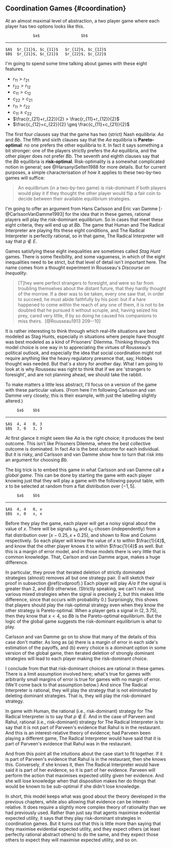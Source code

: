## Coordination Games {#coordination}

At an almost maximal level of abstraction, a two player game where each player has two options looks like this.

                $a$                  $b$
  ----- -------------------- --------------------
    $A$  $r_{11}$, $c_{11}$   $r_{12}$, $c_{12}$
    $B$  $r_{21}$, $c_{21}$   $r_{22}$, $c_{22}$

I'm going to spend some time talking about games with these eight features.

-   $r_{11} > r_{21}$
-   $r_{22} > r_{12}$
-   $c_{11} > c_{12}$
-   $c_{22} > c_{21}$
-   $r_{11} > r_{22}$
-   $c_{11} \geq c_{22}$
-   $\frac{r_{21}+r_{22}}{2} > \frac{r_{11}+r_{12}}{2}$
-   $\frac{c_{12}+c_{22}}{2} \geq \frac{c_{11}+c_{21}}{2}$

The first four clauses say that the game has two (strict) Nash equilibria: $Aa$ and $Bb$. The fifth and sixth clauses say that the $Aa$ equilibria is **Pareto-optimal**: no one prefers the other equilibria to it. In fact it says something a bit stronger: one of the players strictly prefers the $Aa$ equilibria, and the other player does not prefer $Bb$. The seventh and eighth clauses say that the $Bb$ equilibria is **risk-optimal**. Risk-optimality is a somewhat complicated notion in general; see @HarsanyiSelten1988 for more details. But for current purposes, a simple characterisation of how it applies to these two-by-two games will suffice:

> An equiilbrium (in a two-by-two game) is risk-dominant if both players would play it if they thought the other player would flip a fair coin to decide between their available equilibrium strategies.

I'm going to offer an argument from Hans Carlsson and Eric van Damme [-@CarlssonVanDamme1993] for the idea that in these games, rational players will play the risk-dominant equilibrium. So in cases that meet these eight criteria, they will end up at $Bb$. The game that Human and The Radical Interpreter are playing fits these eight conditions, and The Radical Interpreter is perfectly rational, so in that game, The Radical Interpreter will say that $p \notin E$.

Games satisfying these eight inequalities are sometimes called *Stag Hunt* games. There is some flexibility, and some vagueness, in which of the eight inequalities need to be strict, but that level of detail isn't important here. The name comes from a thought experiment in Rousseau's *Discourse on Inequality*.

> \[T\]hey were perfect strangers to foresight, and were so far from
> troubling themselves about the distant future, that they hardly
> thought of the morrow. If a deer was to be taken, every one saw that,
> in order to succeed, he must abide faithfully by his post: but if a
> hare happened to come within the reach of any one of them, it is not
> to be doubted that he pursued it without scruple, and, having seized
> his prey, cared very little, if by so doing he caused his companions
> to miss theirs.  [@Rousseau1913 209--10]

It is rather interesting to think through which real-life situations are best modeled as Stag Hunts, especially in situations where people have thought was best modeled as a kind of Prisoners' Dilemma. Thinking through this model choice is one way in to appreciating the virtues of Rousseau's political outlook, and especially the idea that social coordination might not require anything like the heavy regulatory presence that, say, Hobbes thought was needed. But that's a story for another day. What I am going to look at is why Rousseau was right to think that if we are 'strangers to foresight', and are not planning ahead, we should take the rabbit.

To make matters a little less abstract, I'll focus on a version of the game with these particular values. (From here I'm following Carlsson and van Damme very closely; this is their example, with just the labelling slightly altered.)

         $a$    $b$
  ----- ------ ------
    $A$  4, 4   0, 3
    $B$  3, 0   3, 3

At first glance it might seem like $Aa$ is the right choice; it produces the best outcome. This isn't like Prisoners Dilemma, where the best collective outcome is dominated. In fact $Aa$ is the best outcome for each individual. But it is risky, and Carlsson and van Damme show how to turn that risk into an argument for choosing $Bb$.

The big trick is to embed this game in what Carlsson and van Damme call a *global game*. This can be done by starting the game with each player knowing just that they will play a game with the following payout table, with $x$ to be selected at random from a flat distribution over $[-1, 5]$.

         $a$    $b$
  ----- ------ ------
    $A$  4, 4   0, x
    $B$  x, 0   x, x

Before they play the game, each player will get a noisy signal about the value of $x$. There will be signals $s_R$ and $s_C$ chosen (independently) from a flat distribution over $[x - 0.25, x + 0.25]$, and shown to Row and Column respectively. So each player will know the value of $x$ to within $\frac{1}{4}$, and know that the other player knows it to within $\frac{1}{4}$ as well. But this is a margin of error model, and in those models there is very little that is common knowledge. That, Carlson and van Damme argue, makes a huge difference.

In particular, they prove that iterated deletion of strictly dominated strategies (almost) removes all but one strategy pair. (I will sketch their proof in subsection \@ref(cvdproof).) Each player will play $A$/$a$ if the signal is greater than 2, and $B$/$b$ otherwise. (Strictly speaking, we can't rule out various mixed strategies when the signal is precisely 2, but this makes little difference, since that occurs with probability 0.) Surprisingly, this shows that players should play the risk-optimal strategy even when they know the other strategy is Pareto-optimal. When a player gets a signal in $(2, 3.75)$, then they know that $x < 4$, so $Bb$ is the Pareto-optimal equilibrium. But the logic of the global game suggests the risk-dominant equilibrium is what to play.

Carlsson and van Damme go on to show that many of the details of this case don't matter. As long as (a) there is a margin of error in each side's estimation of the payoffs, and (b) every choice is a dominant option in some version of the global game, then iterated deletion of strongly dominant strategies will lead to each player making the risk-dominant choice.

I conclude from that that risk-dominant choices are rational in these games. There is a limit assumption involved here; what's true for games with arbitrarily small margins of error is true for games with no margin of error. (We'll come back to that assumption below.) And since The Radical Interpreter is rational, they will play the strategy that is not eliminated by deleting dominant strategies. That is, they will play the risk-dominant strategy.

In game with Human, the rational (i.e., risk-dominant) strategy for The Radical Interpreter is to say that $p \notin E$. And in the case of Parveen and Rahul, rational (i.e., risk-dominant) strategy for The Radical Interpreter is to say that it is not part of Parveen's evidence that Rahul is in the restaurant. And this is an interest-relative theory of evidence; had Parveen been playing a different game, The Radical Interpreter would have said that it is part of Parveen's evidence that
Rahul was in the restaurant.

And from this point all the intuitions about the case start to fit together. If it is part of Parveen's evidence that Rahul is in the restaurant, then she knows this. Conversely, if she knows it, then The Radical Interpreter would have said it is part of her evidence, so it is part of her evidence. Parveen will perform the action that maximises expected utility given her evidence. And she will lose knowledge when that disposition makes her do things that would be known to be
sub-optimal if she didn't lose knowledge.

In short, this model keeps what was good about the theory developed in the previous chapters, while also allowing that evidence can be interest-relative. It does require a slightly more complex theory of rationality than we had previously used. Rather than just say that agents maximise evidential expected utility, it says that they play risk-dominant strategies in coordination games. But it turns out that this is little more than saying that they maximise evidential expected utility, and they expect others (at least perfectly rational abstract others) to do the same, and they expect those others to expect they will maximise expected utility, and so on.
